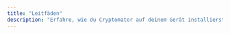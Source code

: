 ```yaml
---
title: "Leitfäden"
description: "Erfahre, wie du Cryptomator auf deinem Gerät installierst und einrichtest, und wie du deine Dateien sicher in der Cloud speicherst."
---
```

